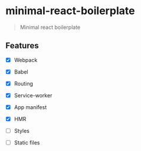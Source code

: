 # minimal-react-boilerplate
> Minimal react boilerplate

## Features
- [x] Webpack
- [x] Babel
- [x] Routing
- [x] Service-worker
- [x] App manifest
- [x] HMR
- [ ] Styles
- [ ] Static files

